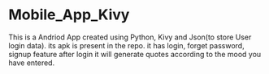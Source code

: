 # Mobile_App_Kivy
This is a Andriod App created using Python, Kivy and Json(to store User login data).
its apk is present in the repo.
it has login, forget password, signup feature after login it will generate quotes according to the mood you have entered.
